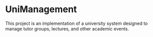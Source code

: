 # UniManagement
This project is an implementation of a university system designed to manage tutor groups, lectures, and other academic events.
